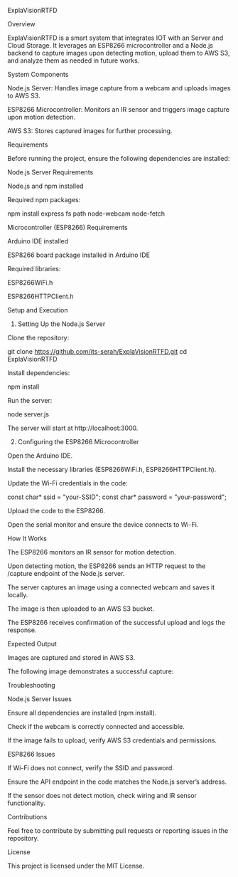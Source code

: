 ExplaVisionRTFD

Overview

ExplaVisionRTFD is a smart system that integrates IOT with an Server and Cloud Storage. It leverages an ESP8266 microcontroller and a Node.js backend to capture images upon detecting motion, upload them to AWS S3, and analyze them as needed in future works.

System Components

Node.js Server: Handles image capture from a webcam and uploads images to AWS S3.

ESP8266 Microcontroller: Monitors an IR sensor and triggers image capture upon motion detection.

AWS S3: Stores captured images for further processing.

Requirements

Before running the project, ensure the following dependencies are installed:

Node.js Server Requirements

Node.js and npm installed

Required npm packages:

npm install express fs path node-webcam node-fetch

Microcontroller (ESP8266) Requirements

Arduino IDE installed

ESP8266 board package installed in Arduino IDE

Required libraries:

ESP8266WiFi.h

ESP8266HTTPClient.h

Setup and Execution

1. Setting Up the Node.js Server

Clone the repository:

git clone https://github.com/its-serah/ExplaVisionRTFD.git
cd ExplaVisionRTFD

Install dependencies:

npm install

Run the server:

node server.js

The server will start at http://localhost:3000.

2. Configuring the ESP8266 Microcontroller

Open the Arduino IDE.

Install the necessary libraries (ESP8266WiFi.h, ESP8266HTTPClient.h).

Update the Wi-Fi credentials in the code:

const char* ssid = "your-SSID";
const char* password = "your-password";

Upload the code to the ESP8266.

Open the serial monitor and ensure the device connects to Wi-Fi.

How It Works

The ESP8266 monitors an IR sensor for motion detection.

Upon detecting motion, the ESP8266 sends an HTTP request to the /capture endpoint of the Node.js server.

The server captures an image using a connected webcam and saves it locally.

The image is then uploaded to an AWS S3 bucket.

The ESP8266 receives confirmation of the successful upload and logs the response.

Expected Output

Images are captured and stored in AWS S3.

The following image demonstrates a successful capture:



Troubleshooting

Node.js Server Issues

Ensure all dependencies are installed (npm install).

Check if the webcam is correctly connected and accessible.

If the image fails to upload, verify AWS S3 credentials and permissions.

ESP8266 Issues

If Wi-Fi does not connect, verify the SSID and password.

Ensure the API endpoint in the code matches the Node.js server’s address.

If the sensor does not detect motion, check wiring and IR sensor functionality.

Contributions

Feel free to contribute by submitting pull requests or reporting issues in the repository.

License

This project is licensed under the MIT License.

